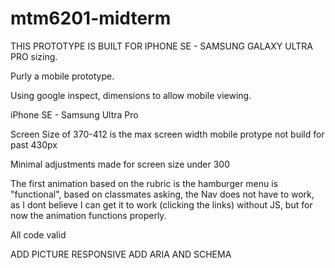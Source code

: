 # mtm6201-midterm

THIS PROTOTYPE IS BUILT FOR IPHONE SE - SAMSUNG GALAXY ULTRA PRO sizing. 

Purly a mobile prototype.

Using google inspect, dimensions to allow mobile viewing.

iPhone SE - Samsung Ultra Pro

Screen Size of 370-412 is the max screen width
mobile protype not build for past 430px

Minimal adjustments made for screen size under 300

The first animation based on the rubric is the hamburger menu is "functional", based on classmates asking, the Nav does not have to work, as I dont believe I can get it to work (clicking the links) without JS, but for now the animation functions properly.

All code valid

ADD PICTURE RESPONSIVE 
ADD ARIA AND SCHEMA